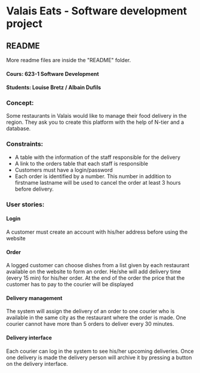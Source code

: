 # Valais Eats - Software development project
## README
More readme files are inside the "README" folder. 
#### Cours: 623-1 Software Development
#### Students: Louise Bretz / Albain Dufils

### Concept:
Some restaurants in Valais would like to manage their food delivery in the region. They ask you to create this platform with the help of N-tier and a database. 
### Constraints:
* A table with the information of the staff responsible for the delivery
* A link to the orders table that each staff is responsible
* Customers must have a login/password
* Each order is identified by a number. This number in addition to firstname lastname will be used to cancel the order at least 3 hours before delivery.

### User stories:
#### Login
A customer must create an account with his/her address before using the website
#### Order
A logged customer can choose dishes from a list given by each restaurant available on the website to form an order. He/she will add delivery time (every 15 min) for his/her order. At the end of the order the price that the customer has to pay to the courier will be displayed
#### Delivery management
The system will assign the delivery of an order to one courier who is available in the same city as the restaurant where the order is made. One courier cannot have more than 5 orders to deliver every 30 minutes.
#### Delivery interface
Each courier can log in the system to see his/her upcoming deliveries. Once one delivery is made the delivery person will archive it by pressing a button on the delivery interface.
